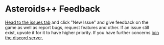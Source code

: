 # Asteroids++ Feedback
[Head to the issues tab](https://github.com/Infiland/AsteroidsFeedback/issues) and click "New Issue" and give feedback on the game as well as report bugs, request features and other.
If an issue still exist, upvote it for it to have higher priority.
If you have further concerns [join the discord server.](https://discord.gg/6np9CmuEyv)
